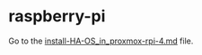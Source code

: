 # raspberry-pi

  Go to the [install-HA-OS_in_proxmox-rpi-4.md](install-HA-OS_in_proxmox-rpi-4.md) file.
